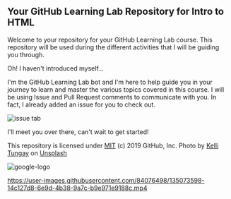## Your GitHub Learning Lab Repository for Intro to HTML

Welcome to your repository for your GitHub Learning Lab course. This repository will be used during the different activities that I will be guiding you through.

Oh! I haven't introduced myself...

I'm the GitHub Learning Lab bot and I'm here to help guide you in your journey to learn and master the various topics covered in this course. I will be using Issue and Pull Request comments to communicate with you. In fact, I already added an issue for you to check out.

![issue tab](https://lab.github.com/public/images/issue_tab.png)

I'll meet you over there, can't wait to get started!

This repository is licensed under [MIT](LICENSE) (c) 2019 GitHub, Inc.
Photo by [Kelli Tungay](https://unsplash.com/photos/Sj0nhVIb4eY) on [Unsplash](https://unsplash.com/)

![google-logo](https://user-images.githubusercontent.com/84076498/133604222-09c7fb4a-4eb9-49e7-a996-961dcf4df5c7.png)

https://user-images.githubusercontent.com/84076498/135073598-14c127d8-6e9d-4b38-9a7c-b9e971e9188c.mp4
